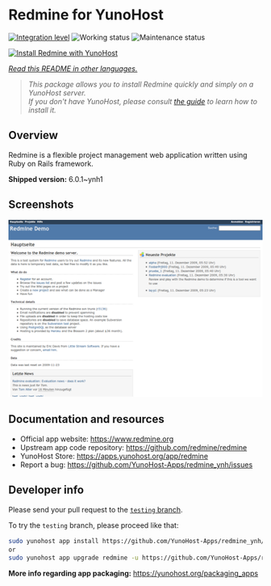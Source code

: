 <!--
N.B.: This README was automatically generated by <https://github.com/YunoHost/apps/tree/master/tools/readme_generator>
It shall NOT be edited by hand.
-->

# Redmine for YunoHost

[![Integration level](https://dash.yunohost.org/integration/redmine.svg)](https://ci-apps.yunohost.org/ci/apps/redmine/) ![Working status](https://ci-apps.yunohost.org/ci/badges/redmine.status.svg) ![Maintenance status](https://ci-apps.yunohost.org/ci/badges/redmine.maintain.svg)

[![Install Redmine with YunoHost](https://install-app.yunohost.org/install-with-yunohost.svg)](https://install-app.yunohost.org/?app=redmine)

*[Read this README in other languages.](./ALL_README.md)*

> *This package allows you to install Redmine quickly and simply on a YunoHost server.*  
> *If you don't have YunoHost, please consult [the guide](https://yunohost.org/install) to learn how to install it.*

## Overview

Redmine is a flexible project management web application written using Ruby on Rails framework.


**Shipped version:** 6.0.1~ynh1

## Screenshots

![Screenshot of Redmine](./doc/screenshots/Redmine-demo.png)

## Documentation and resources

- Official app website: <https://www.redmine.org>
- Upstream app code repository: <https://github.com/redmine/redmine>
- YunoHost Store: <https://apps.yunohost.org/app/redmine>
- Report a bug: <https://github.com/YunoHost-Apps/redmine_ynh/issues>

## Developer info

Please send your pull request to the [`testing` branch](https://github.com/YunoHost-Apps/redmine_ynh/tree/testing).

To try the `testing` branch, please proceed like that:

```bash
sudo yunohost app install https://github.com/YunoHost-Apps/redmine_ynh/tree/testing --debug
or
sudo yunohost app upgrade redmine -u https://github.com/YunoHost-Apps/redmine_ynh/tree/testing --debug
```

**More info regarding app packaging:** <https://yunohost.org/packaging_apps>
